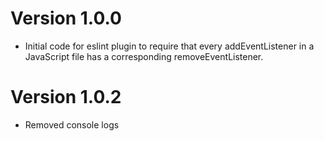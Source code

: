 # Version 1.0.0
* Initial code for eslint plugin to require that every addEventListener in a JavaScript file has a corresponding removeEventListener.
# Version 1.0.2
* Removed console logs
